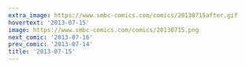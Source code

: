 ```yaml
---
extra_image: https://www.smbc-comics.com/comics/20130715after.gif
hovertext: '2013-07-15'
image: https://www.smbc-comics.com/comics/20130715.png
next_comic: '2013-07-16'
prev_comic: '2013-07-14'
title: '2013-07-15'
---
```


